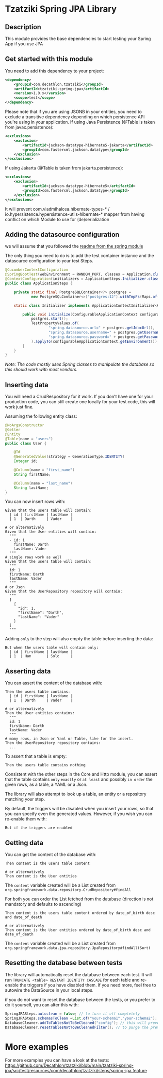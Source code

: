 Tzatziki Spring JPA Library
======

## Description

This module provides the base dependencies to start testing your Spring App if you use JPA

## Get started with this module

You need to add this dependency to your project:

```xml
<dependency>
    <groupId>com.decathlon.tzatziki</groupId>
    <artifactId>tzatziki-spring-jpa</artifactId>
    <version>1.0.x</version>
    <scope>test</scope>
</dependency>
```

Please note that if you are using JSONB in your entities, you need to exclude a transitive dependency depending on which persistence API you're using in your application.
If using Java Persistence (@Table is taken from javax.persistence):
```xml
<exclusions>
    <exclusion>
        <artifactId>jackson-datatype-hibernate5-jakarta</artifactId>
        <groupId>com.fasterxml.jackson.datatype</groupId>
    </exclusion>
</exclusions>
```
If using Jakarta (@Table is taken from jakarta.persistence):
```xml
<exclusions>
    <exclusion>
        <artifactId>jackson-datatype-hibernate5</artifactId>
        <groupId>com.fasterxml.jackson.datatype</groupId>
    </exclusion>
</exclusions>
```
It will prevent com.vladmihalcea.hibernate-types-* / io.hypersistence.hypersistence-utils-hibernate-* mapper from having conflict on which Module to use for (de)serialization

## Adding the datasource configuration

we will assume that you followed the [readme from the spring module](https://github.com/Decathlon/tzatziki/tree/main/tzatziki-spring)

The only thing you need to do is to add the test container instance and the datasource configuration to your test Steps.

```java
@CucumberContextConfiguration
@SpringBootTest(webEnvironment = RANDOM_PORT, classes = Application.class)
@ContextConfiguration(initializers = ApplicationSteps.Initializer.class)
public class ApplicationSteps {

    private static final PostgreSQLContainer<?> postgres =
            new PostgreSQLContainer<>("postgres:12").withTmpFs(Maps.of("/var/lib/postgresql/data", "rw"));

    static class Initializer implements ApplicationContextInitializer<ConfigurableApplicationContext> {

        public void initialize(ConfigurableApplicationContext configurableApplicationContext) {
            postgres.start();
            TestPropertyValues.of(
                    "spring.datasource.url=" + postgres.getJdbcUrl(),
                    "spring.datasource.username=" + postgres.getUsername(),
                    "spring.datasource.password=" + postgres.getPassword()
            ).applyTo(configurableApplicationContext.getEnvironment());
        }
    }
}
```

*Note: The code mostly uses Spring classes to manipulate the database so this should work with most vendors.*

## Inserting data

You will need a CrudRespository<YourEntity> for it work. If you don't have one for your production code,
you can still create one locally for your test code, this will work just fine. 

Assuming the following entity class:
```java
@NoArgsConstructor
@Getter
@Entity
@Table(name = "users")
public class User {

    @Id
    @GeneratedValue(strategy = GenerationType.IDENTITY)
    Integer id;

    @Column(name = "first_name")
    String firstName;

    @Column(name = "last_name")
    String lastName;
}
```

You can now insert rows with:
```gherkin
Given that the users table will contain:
  | id | firstName | lastName |
  | 1  | Darth     | Vader    |

# or alternatively
Given that the User entities will contain:
  """
  - id: 1
    firstName: Darth
    lastName: Vader
  """
# single rows work as well  
Given that the users table will contain:
  """
  id: 1
  firstName: Darth
  lastName: Vader
  """
# or Json  
Given that the UserRepository repository will contain:
  """
  [
    {
      "id": 1,
      "firstName": "Darth",
      "lastName": "Vader"
    }
  ]
  """
```

Adding `only` to the step will also empty the table before inserting the data:
```gherkin
But when the users table will contain only:
  | id | firstName | lastName |
  | 1  | Han       | Solo     |
```

## Asserting data

You can assert the content of the database with:
```gherkin
Then the users table contains:
  | id | firstName | lastName |
  | 1  | Darth     | Vader    |

# or alternatively
Then the User entities contains:
  """
  id: 1
  firstName: Darth
  lastName: Vader
  """
# many rows, in Json or Yaml or Table, like for the insert.
Then the UserRepository repository contains:
  ...
```

To assert that a table is empty:
```gherkin
Then the users table contains nothing
```

Consistent with the other steps in the Core and Http module, you can assert that the table contains `only` `exactly` 
or `at least` and possibly `in order` the given rows, as a table, a YAML or a Json.

The library will also attempt to look up a table, an entity or a repository matching your step. 

By default, the triggers will be disabled when you insert your rows, so that you can specify even the generated values.
However, if you wish you can re-enable them with:

```gherkin
But if the triggers are enabled
```

## Getting data

You can get the content of the database with:
```gherkin
Then content is the users table content

# or alternatively
Then content is the User entities
```

The `content` variable created will be a List created from `org.springframework.data.repository.CrudRepository#findAll` 

For both you can order the List fetched from the database (direction is not mandatory and defaults to ascending)
```gherkin
Then content is the users table content ordered by date_of_birth desc and date_of_death

# or alternatively
Then content is the User entities ordered by date_of_birth desc and date_of_death
```

The `content` variable created will be a List created from `org.springframework.data.jpa.repository.JpaRepository#findAll(Sort)`

## Resetting the database between tests

The library will automatically reset the database between each test. 
It will run `TRUNCATE <table> RESTART IDENTITY CASCADE` for each table and re-enable the triggers if you have disabled them.
If you need more, feel free to autowire the DataSource in your local steps. 

if you do not want to reset the database between the tests, or you prefer to do it yourself, you can alter this with:

```java
SpringJPASteps.autoclean = false; // to turn it off completely
SpringJPASteps.schemasToClean =List.of("your-schema1","your-schema2"); // the default is 'public'
DatabaseCleaner.addToTablesNotToBeCleaned("config"); // this will prevent the config table to be cleaned
DatabaseCleaner.resetTablesNotToBeCleanedFilter(); // to purge the previously added tables
```

# More examples

For more examples you can have a look at the tests:
https://github.com/Decathlon/tzatziki/blob/main/tzatziki-spring-jpa/src/test/resources/com/decathlon/tzatziki/steps/spring-jpa.feature
